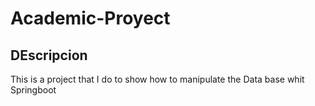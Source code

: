 # Academic-Proyect

## DEscripcion
This is a project that I do to show how to manipulate the Data base whit Springboot

